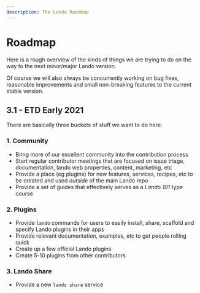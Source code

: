```yaml
---
description: The Lando Roadmap
---
```


# Roadmap

Here is a rough overview of the kinds of things we are trying to do on the way to the next minor/major Lando version.

Of course we will also always be concurrently working on bug fixes, reasonable improvements and small non-breaking features to the current stable version.

## 3.1 - ETD Early 2021

There are basically three buckets of stuff we want to do here:

### 1. Community

* Bring more of our excellent community into the contribution process
* Start regular contributor meetings that are focused on issue triage, documentation, lando web properties, content, marketing, etc
* Provide a place (eg plugins) for new features, services, recipes, etc to be created and used _outside_ of the main Lando repo
* Provide a set of guides that effectively serves as a _Lando 101_ type course

### 2. Plugins

* Provide `lando` commands for users to easily install, share, scaffold and specify Lando plugins in their apps
* Provide relevant documentation, examples, etc to get people rolling quick
* Create up a few official Lando plugins
* Create 5-10 plugins from other contributors

### 3. Lando Share

* Provide a new `lando share` service
